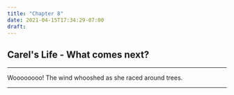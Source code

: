 ```yaml
---
title: "Chapter 8"
date: 2021-04-15T17:34:29-07:00
draft: 
---
```

## Carel's Life - What comes next?
---

Woooooooo! The wind whooshed as she raced around trees.  

---
